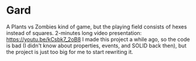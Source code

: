 # Gard
A Plants vs Zombies kind of game, but the playing field consists of hexes instead of squares. 2-minutes long video presentation: https://youtu.be/kCsbk7_2oB8
I made this project a while ago, so the code is bad (I didn't know about properties, events, and SOLID back then), but the project is just too big for me to start rewriting it.
